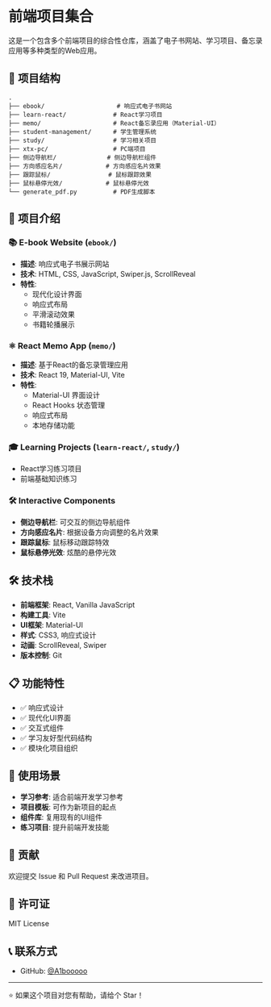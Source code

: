 # 前端项目集合

这是一个包含多个前端项目的综合性仓库，涵盖了电子书网站、学习项目、备忘录应用等多种类型的Web应用。

## 📁 项目结构

```
.
├── ebook/                    # 响应式电子书网站
├── learn-react/             # React学习项目
├── memo/                    # React备忘录应用（Material-UI）
├── student-management/      # 学生管理系统
├── study/                   # 学习相关项目
├── xtx-pc/                  # PC端项目
├── 侧边导航栏/              # 侧边导航栏组件
├── 方向感应名片/            # 方向感应名片效果
├── 跟踪鼠标/                # 鼠标跟踪效果
├── 鼠标悬停光效/            # 鼠标悬停光效
└── generate_pdf.py          # PDF生成脚本
```

## 🚀 项目介绍

### 📚 E-book Website (`ebook/`)
- **描述**: 响应式电子书展示网站
- **技术**: HTML, CSS, JavaScript, Swiper.js, ScrollReveal
- **特性**:
  - 现代化设计界面
  - 响应式布局
  - 平滑滚动效果
  - 书籍轮播展示

### ⚛️ React Memo App (`memo/`)
- **描述**: 基于React的备忘录管理应用
- **技术**: React 19, Material-UI, Vite
- **特性**:
  -  Material-UI 界面设计
  -  React Hooks 状态管理
  -  响应式布局
  -  本地存储功能

### 🎓 Learning Projects (`learn-react/`, `study/`)
- React学习练习项目
- 前端基础知识练习

### 🛠️ Interactive Components
- **侧边导航栏**: 可交互的侧边导航组件
- **方向感应名片**: 根据设备方向调整的名片效果
- **跟踪鼠标**: 鼠标移动跟踪特效
- **鼠标悬停光效**: 炫酷的悬停光效

## 🛠️ 技术栈

- **前端框架**: React, Vanilla JavaScript
- **构建工具**: Vite
- **UI框架**: Material-UI
- **样式**: CSS3, 响应式设计
- **动画**: ScrollReveal, Swiper
- **版本控制**: Git

## 📋 功能特性

- ✅ 响应式设计
- ✅ 现代化UI界面
- ✅ 交互式组件
- ✅ 学习友好型代码结构
- ✅ 模块化项目组织

## 🎯 使用场景

- **学习参考**: 适合前端开发学习参考
- **项目模板**: 可作为新项目的起点
- **组件库**: 复用现有的UI组件
- **练习项目**: 提升前端开发技能

## 🤝 贡献

欢迎提交 Issue 和 Pull Request 来改进项目。

## 📄 许可证

MIT License

## 📞 联系方式

- GitHub: [@A1booooo](https://github.com/A1booooo)

---

⭐ 如果这个项目对您有帮助，请给个 Star！